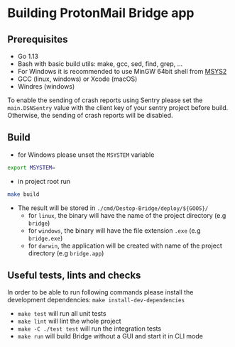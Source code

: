 # Building ProtonMail Bridge app

## Prerequisites
* Go 1.13
* Bash with basic build utils: make, gcc, sed, find, grep, ...
* For Windows it is recommended to use MinGW 64bit shell from [MSYS2](https://www.msys2.org/)
* GCC (linux, windows) or Xcode (macOS)
* Windres (windows)

To enable the sending of crash reports using Sentry please set the
`main.DSNSentry` value with the client key of your sentry project before build.
Otherwise, the sending of crash reports will be disabled.

## Build
* for Windows please unset the `MSYSTEM` variable

```bash
export MSYSTEM=
```

* in project root run

```bash
make build
```

* The result will be stored in `./cmd/Destop-Bridge/deploy/${GOOS}/`
    * for `linux`, the binary will have the name of the project directory (e.g `bridge`)
    * for `windows`, the binary will have the file extension `.exe` (e.g `bridge.exe`)
    * for `darwin`, the application will be created with name of the project directory (e.g `bridge.app`)

## Useful tests, lints and checks
In order to be able to run following commands please install the development dependencies: 
`make install-dev-dependencies`

* `make test` will run all unit tests
* `make lint` will lint the whole project
* `make -C ./test test` will run the integration tests
* `make run` will build Bridge without a GUI and start it in CLI mode
